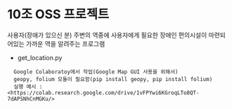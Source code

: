 # 10조 OSS 프로젝트
사용자(장애가 있으신 분) 주변의 역중에 사용자에게 필요한 장애인 편의시설이 마련되어있는 가까운 역을 알려주는 프로그램

+ get_location.py
~~~
  Google Colaboratoy에서 작업(Google Map GUI 사용을 위해서)
  geopy, folium 모듈이 필요함(pip install geopy, pip install folium)
  실행 예시 : <https://colab.research.google.com/drive/1vFPYwi6KGroqLTo8QT-7dAPSNhCnMGKu/>
~~~
